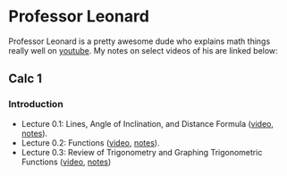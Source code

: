 # Professor Leonard

Professor Leonard is a pretty awesome dude who explains math things really well on
[youtube](https://www.youtube.com/@ProfessorLeonard). My notes on select videos of his are
linked below:

## Calc 1

### Introduction

* Lecture 0.1: Lines, Angle of Inclination, and Distance Formula
    ([video](https://www.youtube.com/watch?v=fYyARMqiaag&list=PLF797E961509B4EB5),
    [notes](0.1_lines/lines.pdf)).
* Lecture 0.2: Functions
    ([video](https://www.youtube.com/watch?v=1EGFSefe5II&list=PLF797E961509B4EB5&index=2),
    [notes](0.2_functions/functions.pdf)).
* Lecture 0.3: Review of Trigonometry and Graphing Trigonometric Functions
    ([video](https://www.youtube.com/watch?v=SzLF-wLZF_I&list=PLF797E961509B4EB5&index=3),
    [notes](0.3_trig-graphing/trig-graphing.tex))


